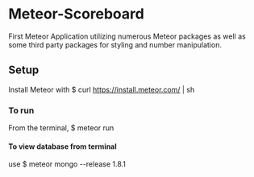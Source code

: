 # Meteor-Scoreboard
First Meteor Application utilizing numerous Meteor packages as well as some third party packages for styling and number manipulation.

## Setup
Install Meteor with $ curl https://install.meteor.com/ | sh 

### To run
From the terminal, $ meteor run

#### To view database from terminal
use $ meteor mongo --release 1.8.1
